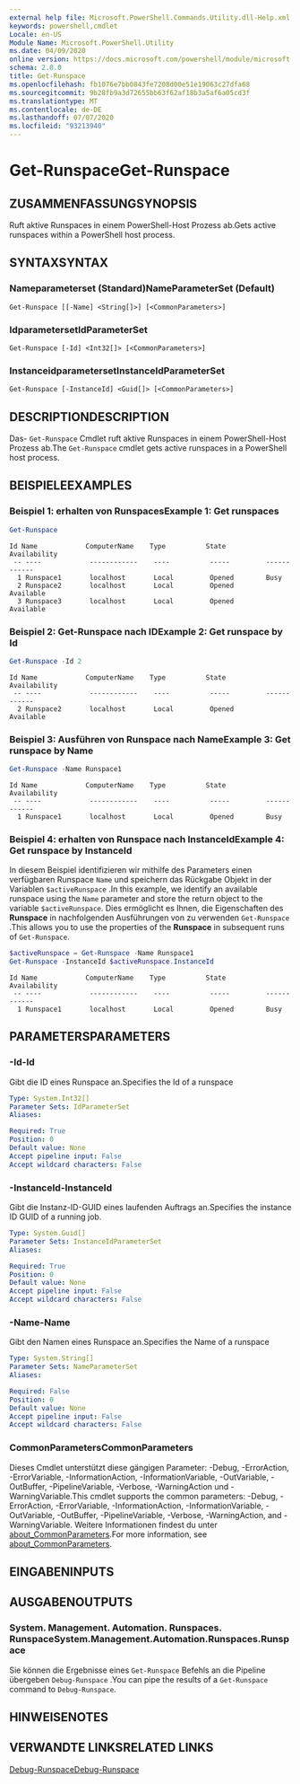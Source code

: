 ```yaml
---
external help file: Microsoft.PowerShell.Commands.Utility.dll-Help.xml
keywords: powershell,cmdlet
Locale: en-US
Module Name: Microsoft.PowerShell.Utility
ms.date: 04/09/2020
online version: https://docs.microsoft.com/powershell/module/microsoft.powershell.utility/get-runspace?view=powershell-5.1&WT.mc_id=ps-gethelp
schema: 2.0.0
title: Get-Runspace
ms.openlocfilehash: fb1076e7bb0843fe7208d00e51e19063c27dfa68
ms.sourcegitcommit: 9b28fb9a3d72655bb63f62af18b3a5af6a05cd3f
ms.translationtype: MT
ms.contentlocale: de-DE
ms.lasthandoff: 07/07/2020
ms.locfileid: "93213940"
---
```

# <span data-ttu-id="4b2ff-103">Get-Runspace</span><span class="sxs-lookup"><span data-stu-id="4b2ff-103">Get-Runspace</span></span>

## <span data-ttu-id="4b2ff-104">ZUSAMMENFASSUNG</span><span class="sxs-lookup"><span data-stu-id="4b2ff-104">SYNOPSIS</span></span>
<span data-ttu-id="4b2ff-105">Ruft aktive Runspaces in einem PowerShell-Host Prozess ab.</span><span class="sxs-lookup"><span data-stu-id="4b2ff-105">Gets active runspaces within a PowerShell host process.</span></span>

## <span data-ttu-id="4b2ff-106">SYNTAX</span><span class="sxs-lookup"><span data-stu-id="4b2ff-106">SYNTAX</span></span>

### <span data-ttu-id="4b2ff-107">Nameparameterset (Standard)</span><span class="sxs-lookup"><span data-stu-id="4b2ff-107">NameParameterSet (Default)</span></span>

```
Get-Runspace [[-Name] <String[]>] [<CommonParameters>]
```

### <span data-ttu-id="4b2ff-108">Idparameterset</span><span class="sxs-lookup"><span data-stu-id="4b2ff-108">IdParameterSet</span></span>

```
Get-Runspace [-Id] <Int32[]> [<CommonParameters>]
```

### <span data-ttu-id="4b2ff-109">Instanceidparameterset</span><span class="sxs-lookup"><span data-stu-id="4b2ff-109">InstanceIdParameterSet</span></span>

```
Get-Runspace [-InstanceId] <Guid[]> [<CommonParameters>]
```

## <span data-ttu-id="4b2ff-110">DESCRIPTION</span><span class="sxs-lookup"><span data-stu-id="4b2ff-110">DESCRIPTION</span></span>

<span data-ttu-id="4b2ff-111">Das- `Get-Runspace` Cmdlet ruft aktive Runspaces in einem PowerShell-Host Prozess ab.</span><span class="sxs-lookup"><span data-stu-id="4b2ff-111">The `Get-Runspace` cmdlet gets active runspaces in a PowerShell host process.</span></span>

## <span data-ttu-id="4b2ff-112">BEISPIELE</span><span class="sxs-lookup"><span data-stu-id="4b2ff-112">EXAMPLES</span></span>

### <span data-ttu-id="4b2ff-113">Beispiel 1: erhalten von Runspaces</span><span class="sxs-lookup"><span data-stu-id="4b2ff-113">Example 1: Get runspaces</span></span>

```powershell
Get-Runspace
```

```Output
Id Name            ComputerName    Type          State         Availability
 -- ----            ------------    ----          -----         ------------
  1 Runspace1       localhost       Local         Opened        Busy
  2 Runspace2       localhost       Local         Opened        Available
  3 Runspace3       localhost       Local         Opened        Available
```

### <span data-ttu-id="4b2ff-114">Beispiel 2: Get-Runspace nach ID</span><span class="sxs-lookup"><span data-stu-id="4b2ff-114">Example 2: Get runspace by Id</span></span>

```powershell
Get-Runspace -Id 2
```

```Output
Id Name            ComputerName    Type          State         Availability
 -- ----            ------------    ----          -----         ------------
  2 Runspace2       localhost       Local         Opened        Available
```

### <span data-ttu-id="4b2ff-115">Beispiel 3: Ausführen von Runspace nach Name</span><span class="sxs-lookup"><span data-stu-id="4b2ff-115">Example 3: Get runspace by Name</span></span>

```powershell
Get-Runspace -Name Runspace1
```

```Output
Id Name            ComputerName    Type          State         Availability
 -- ----            ------------    ----          -----         ------------
  1 Runspace1       localhost       Local         Opened        Busy
```

### <span data-ttu-id="4b2ff-116">Beispiel 4: erhalten von Runspace nach InstanceId</span><span class="sxs-lookup"><span data-stu-id="4b2ff-116">Example 4: Get runspace by InstanceId</span></span>

<span data-ttu-id="4b2ff-117">In diesem Beispiel identifizieren wir mithilfe des Parameters einen verfügbaren Runspace `Name` und speichern das Rückgabe Objekt in der Variablen `$activeRunspace` .</span><span class="sxs-lookup"><span data-stu-id="4b2ff-117">In this example, we identify an available runspace using the `Name` parameter and store the return object to the variable `$activeRunspace`.</span></span> <span data-ttu-id="4b2ff-118">Dies ermöglicht es Ihnen, die Eigenschaften des **Runspace** in nachfolgenden Ausführungen von zu verwenden `Get-Runspace` .</span><span class="sxs-lookup"><span data-stu-id="4b2ff-118">This allows you to use the properties of the **Runspace** in subsequent runs of `Get-Runspace`.</span></span>

```powershell
$activeRunspace = Get-Runspace -Name Runspace1
Get-Runspace -InstanceId $activeRunspace.InstanceId
```

```Output
Id Name            ComputerName    Type          State         Availability
 -- ----            ------------    ----          -----         ------------
  1 Runspace1       localhost       Local         Opened        Busy
```

## <span data-ttu-id="4b2ff-119">PARAMETERS</span><span class="sxs-lookup"><span data-stu-id="4b2ff-119">PARAMETERS</span></span>

### <span data-ttu-id="4b2ff-120">-Id</span><span class="sxs-lookup"><span data-stu-id="4b2ff-120">-Id</span></span>

<span data-ttu-id="4b2ff-121">Gibt die ID eines Runspace an.</span><span class="sxs-lookup"><span data-stu-id="4b2ff-121">Specifies the Id of a runspace</span></span>

```yaml
Type: System.Int32[]
Parameter Sets: IdParameterSet
Aliases:

Required: True
Position: 0
Default value: None
Accept pipeline input: False
Accept wildcard characters: False
```

### <span data-ttu-id="4b2ff-122">-InstanceId</span><span class="sxs-lookup"><span data-stu-id="4b2ff-122">-InstanceId</span></span>

<span data-ttu-id="4b2ff-123">Gibt die Instanz-ID-GUID eines laufenden Auftrags an.</span><span class="sxs-lookup"><span data-stu-id="4b2ff-123">Specifies the instance ID GUID of a running job.</span></span>

```yaml
Type: System.Guid[]
Parameter Sets: InstanceIdParameterSet
Aliases:

Required: True
Position: 0
Default value: None
Accept pipeline input: False
Accept wildcard characters: False
```

### <span data-ttu-id="4b2ff-124">-Name</span><span class="sxs-lookup"><span data-stu-id="4b2ff-124">-Name</span></span>

<span data-ttu-id="4b2ff-125">Gibt den Namen eines Runspace an.</span><span class="sxs-lookup"><span data-stu-id="4b2ff-125">Specifies the Name of a runspace</span></span>

```yaml
Type: System.String[]
Parameter Sets: NameParameterSet
Aliases:

Required: False
Position: 0
Default value: None
Accept pipeline input: False
Accept wildcard characters: False
```

### <span data-ttu-id="4b2ff-126">CommonParameters</span><span class="sxs-lookup"><span data-stu-id="4b2ff-126">CommonParameters</span></span>

<span data-ttu-id="4b2ff-127">Dieses Cmdlet unterstützt diese gängigen Parameter: -Debug, -ErrorAction, -ErrorVariable, -InformationAction, -InformationVariable, -OutVariable, -OutBuffer, -PipelineVariable, -Verbose, -WarningAction und -WarningVariable.</span><span class="sxs-lookup"><span data-stu-id="4b2ff-127">This cmdlet supports the common parameters: -Debug, -ErrorAction, -ErrorVariable, -InformationAction, -InformationVariable, -OutVariable, -OutBuffer, -PipelineVariable, -Verbose, -WarningAction, and -WarningVariable.</span></span> <span data-ttu-id="4b2ff-128">Weitere Informationen findest du unter [about_CommonParameters](https://go.microsoft.com/fwlink/?LinkID=113216).</span><span class="sxs-lookup"><span data-stu-id="4b2ff-128">For more information, see [about_CommonParameters](https://go.microsoft.com/fwlink/?LinkID=113216).</span></span>

## <span data-ttu-id="4b2ff-129">EINGABEN</span><span class="sxs-lookup"><span data-stu-id="4b2ff-129">INPUTS</span></span>

## <span data-ttu-id="4b2ff-130">AUSGABEN</span><span class="sxs-lookup"><span data-stu-id="4b2ff-130">OUTPUTS</span></span>

### <span data-ttu-id="4b2ff-131">System. Management. Automation. Runspaces. Runspace</span><span class="sxs-lookup"><span data-stu-id="4b2ff-131">System.Management.Automation.Runspaces.Runspace</span></span>

<span data-ttu-id="4b2ff-132">Sie können die Ergebnisse eines `Get-Runspace` Befehls an die Pipeline übergeben `Debug-Runspace` .</span><span class="sxs-lookup"><span data-stu-id="4b2ff-132">You can pipe the results of a `Get-Runspace` command to `Debug-Runspace`.</span></span>

## <span data-ttu-id="4b2ff-133">HINWEISE</span><span class="sxs-lookup"><span data-stu-id="4b2ff-133">NOTES</span></span>

## <span data-ttu-id="4b2ff-134">VERWANDTE LINKS</span><span class="sxs-lookup"><span data-stu-id="4b2ff-134">RELATED LINKS</span></span>

[<span data-ttu-id="4b2ff-135">Debug-Runspace</span><span class="sxs-lookup"><span data-stu-id="4b2ff-135">Debug-Runspace</span></span>](Debug-Runspace.md)
